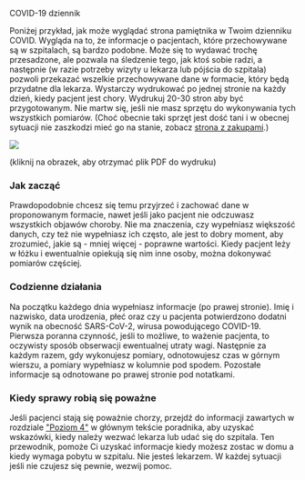 COVID-19 dziennik

Poniżej przykład, jak może wyglądać strona pamiętnika w Twoim dzienniku COVID. Wygląda na to, że informacje o pacjentach, które przechowywane są w szpitalach, są bardzo podobne. Może się to wydawać trochę przesadzone, ale pozwala na śledzenie tego, jak ktoś sobie radzi, a następnie (w razie potrzeby wizyty u lekarza lub pójścia do szpitala) pozwoli przekazać wszelkie przechowywane dane w formacie, który będą przydatne dla lekarza. Wystarczy wydrukować po jednej stronie na każdy dzień, kiedy pacjent jest chory. Wydrukuj 20-30 stron aby być przygotowanym. Nie martw się, jeśli nie masz sprzętu do wykonywania tych wszystkich pomiarów. (Choć obecnie taki sprzęt jest dość tani i w obecnej sytuacji nie zaszkodzi mieć go na stanie, zobacz [strona z zakupami](/zakupy).)

<a href="/images/covid-diary.pdf"><img style="border: 2px lity czarny; drop-shadow(16px 16px 10px czarny)" src="/images/covid-diary.png"></a>

(kliknij na obrazek, aby otrzymać plik PDF do wydruku)

### Jak zacząć

Prawdopodobnie chcesz się temu przyjrzeć i zachować dane w proponowanym formacie, nawet jeśli jako pacjent nie odczuwasz wszystkich objawów choroby. Nie ma znaczenia, czy wypełniasz większość danych, czy też nie wypełniasz ich często, ale jest to dobry moment, aby zrozumieć, jakie są - mniej więcej - poprawne wartości. Kiedy pacjent leży w łóżku i ewentualnie opiekują się nim inne osoby, można dokonywać pomiarów częściej.

### Codzienne działania

Na początku każdego dnia wypełniasz informacje (po prawej stronie). Imię i nazwisko, data urodzenia, płeć oraz czy u pacjenta potwierdzono dodatni wynik na obecność SARS-CoV-2, wirusa powodującego COVID-19. Pierwsza poranna czynność, jeśli to możliwe, to ważenie pacjenta, to oczywisty sposób obserwacji ewentualnej utraty wagi. Następnie za każdym razem, gdy wykonujesz pomiary, odnotowujesz czas w górnym wierszu, a pomiary wypełniasz w kolumnie pod spodem. Pozostałe informacje są odnotowane po prawej stronie pod notatkami. 

### Kiedy sprawy robią się poważne

Jeśli pacjenci stają się poważnie chorzy, przejdź do informacji zawartych w rozdziale ["Poziom 4"](/#level-4--professionals-take-over) w głównym tekście poradnika, aby uzyskać wskazówki, kiedy należy wezwać lekarza lub udać się do szpitala. Ten przewodnik, pomoże Ci uzyskać informacje kiedy możesz zostac w domu a kiedy wymaga pobytu w szpitalu. Nie jesteś lekarzem. W każdej sytuacji jeśli nie czujesz się pewnie, wezwij pomoc.
